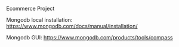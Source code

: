 Ecommerce Project 

Mongodb local installation: https://www.mongodb.com/docs/manual/installation/

Mongodb GUI: https://www.mongodb.com/products/tools/compass 
